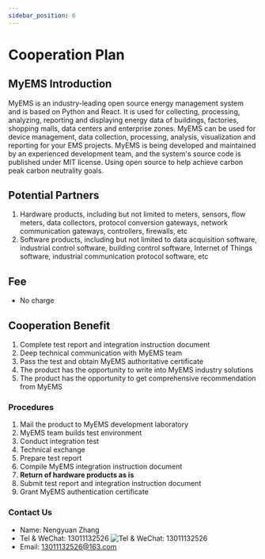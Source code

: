 ```yaml
---
sidebar_position: 6
---
```


# Cooperation Plan

## MyEMS Introduction

MyEMS is an industry-leading open source energy management system and is based on Python and React.
It is used for collecting, processing, analyzing, reporting and displaying energy data of buildings, factories, shopping malls, data centers and enterprise zones.
MyEMS can be used for device management, data collection, processing, analysis, visualization and reporting for your EMS projects. 
MyEMS is being developed and maintained by an experienced development team, and the system's source code is published under MIT license.
Using open source to help achieve carbon peak carbon neutrality goals.

## Potential Partners

1. Hardware products, including but not limited to meters, sensors, flow meters, data collectors, protocol conversion gateways, network communication gateways, controllers, firewalls, etc
2. Software products, including but not limited to data acquisition software, industrial control software, building control software, Internet of Things software, industrial communication protocol software, etc

## Fee

- No charge

## Cooperation Benefit

1. Complete test report and integration instruction document
2. Deep technical communication with MyEMS team
3. Pass the test and obtain MyEMS authoritative certificate
4. The product has the opportunity to write into MyEMS industry solutions
5. The product has the opportunity to get comprehensive recommendation from MyEMS

### Procedures

1. Mail the product to MyEMS development laboratory
2. MyEMS team builds test environment
3. Conduct integration test
4. Technical exchange
5. Prepare test report
6. Compile MyEMS integration instruction document
7. **Return of hardware products as is**
8. Submit test report and integration instruction document
9. Grant MyEMS authentication certificate

### Contact Us

- Name: Nengyuan Zhang
- Tel & WeChat: 13011132526
![Tel & WeChat: 13011132526](/img/wechat_nengyuanzhang.png)
- Email: 13011132526@163.com

